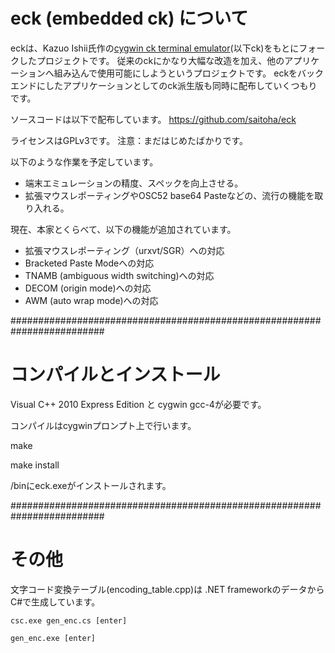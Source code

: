 
eck (embedded ck) について
==========================

eckは、Kazuo Ishii氏作の[cygwin ck terminal emulator](http://www.geocities.jp/meir000/ck/)(以下ck)をもとにフォークしたプロジェクトです。
従来のckにかなり大幅な改造を加え、他のアプリケーションへ組み込んで使用可能にしようというプロジェクトです。
eckをバックエンドにしたアプリケーションとしてのck派生版も同時に配布していくつもりです。

ソースコードは以下で配布しています。
https://github.com/saitoha/eck

ライセンスはGPLv3です。
注意：まだはじめたばかりです。

以下のような作業を予定しています。
* 端末エミュレーションの精度、スペックを向上させる。
* 拡張マウスレポーティングやOSC52 base64 Pasteなどの、流行の機能を取り入れる。

現在、本家とくらべて、以下の機能が追加されています。

* 拡張マウスレポーティング（urxvt/SGR）への対応
* Bracketed Paste Modeへの対応
* TNAMB (ambiguous width switching)への対応
* DECOM (origin mode)への対応
* AWM (auto wrap mode)への対応

#########################################################################
# コンパイルとインストール

  Visual C++ 2010 Express Edition と cygwin gcc-4が必要です。

  コンパイルはcygwinプロンプト上で行います。
  
  make

  make install

  /binにeck.exeがインストールされます。

#########################################################################
# その他

  文字コード変換テーブル(encoding_table.cpp)は .NET frameworkのデータからC#で生成しています。

    csc.exe gen_enc.cs [enter]

    gen_enc.exe [enter]
